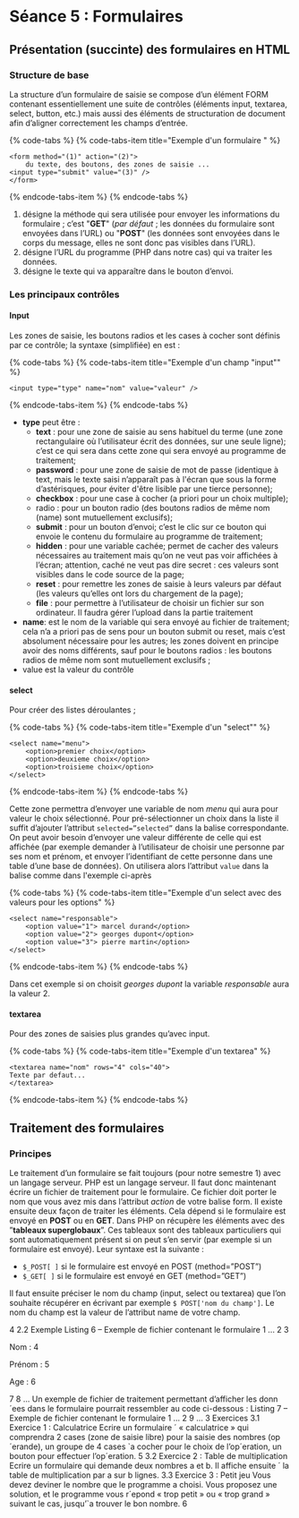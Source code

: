 # Séance 5 : Formulaires

## Présentation \(succinte\) des formulaires en HTML 

### Structure de base 

La structure d’un formulaire de saisie se compose d’un élément FORM contenant essentiellement une suite de contrôles \(éléments input, textarea, select, button, etc.\) mais aussi des éléments de structuration de document afin d’aligner correctement les champs d’entrée. 

{% code-tabs %}
{% code-tabs-item title="Exemple d\'un formulaire " %}
```markup
<form method="(1)" action="(2)">
    du texte, des boutons, des zones de saisie ...
<input type="submit" value="(3)" />
</form>
```
{% endcode-tabs-item %}
{% endcode-tabs %}

1. désigne la méthode qui sera utilisée pour envoyer les informations du formulaire ; c’est "**GET**" \(_par défaut_ ; les données du formulaire sont envoyées dans l’URL\) ou "**POST**" \(les données sont envoyées dans le corps du message, elles ne sont donc pas visibles dans l’URL\). 
2. désigne l’URL du programme \(PHP dans notre cas\) qui va traiter les données. 
3. désigne le texte qui va apparaître dans le bouton d’envoi. 

### Les principaux contrôles

#### Input 

Les zones de saisie, les boutons radios et les cases à cocher sont définis par ce contrôle; la syntaxe \(simplifiée\) en est : 

{% code-tabs %}
{% code-tabs-item title="Exemple d\'un champ \"input\"" %}
```markup
<input type="type" name="nom" value="valeur" />
```
{% endcode-tabs-item %}
{% endcode-tabs %}

* **type** peut être : 
  * **text** : pour une zone de saisie au sens habituel du terme \(une zone rectangulaire où l’utilisateur écrit des données, sur une seule ligne\); c’est ce qui sera dans cette zone qui sera envoyé au programme de traitement; 
  * **password** : pour une zone de saisie de mot de passe \(identique à text, mais le texte saisi n’apparaît pas à l'écran que sous la forme d’astérisques, pour éviter d'être lisible par une tierce personne\); 
  * **checkbox** : pour une case à cocher \(a priori pour un choix multiple\); 
  * radio : pour un bouton radio \(des boutons radios de même nom \(name\) sont mutuellement exclusifs\); 
  * **submit** : pour un bouton d’envoi; c’est le clic sur ce bouton qui envoie le contenu du formulaire au programme de traitement; 
  * **hidden** : pour une variable cachée; permet de cacher des valeurs nécessaires au traitement mais qu’on ne veut pas voir affichées à l’écran; attention, caché ne veut pas dire secret : ces valeurs sont visibles dans le code source de la page; 
  * **reset** : pour remettre les zones de saisie à leurs valeurs par défaut \(les valeurs qu’elles ont lors du chargement de la page\); 
  * **file** : pour permettre à l’utilisateur de choisir un fichier sur son ordinateur. Il faudra gérer l’upload dans la partie traitement 
* **name**: est le nom de la variable qui sera envoyé au fichier de traitement; cela n’a a priori pas de sens pour un bouton submit ou reset, mais c’est absolument nécessaire pour les autres; les zones doivent en principe avoir des noms différents, sauf pour le boutons radios : les boutons radios de même nom sont mutuellement exclusifs ; 
* value est la valeur du contrôle 

#### select 

Pour créer des listes déroulantes ; 

{% code-tabs %}
{% code-tabs-item title="Exemple d\'un \"select\"" %}
```markup
<select name="menu">
    <option>premier choix</option>
    <option>deuxieme choix</option>
    <option>troisieme choix</option>
</select>
```
{% endcode-tabs-item %}
{% endcode-tabs %}

Cette zone permettra d’envoyer une variable de nom _menu_ qui aura pour valeur le choix sélectionné. Pour pré-sélectionner un choix dans la liste il suffit d’ajouter l’attribut `selected=”selected”` dans la balise correspondante. On peut avoir besoin d’envoyer une valeur différente de celle qui est affichée \(par exemple demander à l’utilisateur de choisir une personne par ses nom et prénom, et envoyer l’identifiant de cette personne dans une table d’une base de données\). On utilisera alors l’attribut `value` dans la balise comme dans l'exemple ci-après

{% code-tabs %}
{% code-tabs-item title="Exemple d\'un select avec des valeurs pour les options" %}
```markup
<select name="responsable">
    <option value="1"> marcel durand</option>
    <option value="2"> georges dupont</option>
    <option value="3"> pierre martin</option>
</select>
```
{% endcode-tabs-item %}
{% endcode-tabs %}

Dans cet exemple si on choisit _georges dupont_ la variable _responsable_ aura la valeur 2. 

#### textarea 

Pour des zones de saisies plus grandes qu’avec input.

{% code-tabs %}
{% code-tabs-item title="Exemple d\'un textarea" %}
```markup
<textarea name="nom" rows="4" cols="40">
Texte par defaut...
</textarea>
```
{% endcode-tabs-item %}
{% endcode-tabs %}

##  Traitement des formulaires 

### Principes 

Le traitement d’un formulaire se fait toujours \(pour notre semestre 1\) avec un langage serveur. PHP est un langage serveur. Il faut donc maintenant écrire un fichier de traitement pour le formulaire. Ce fichier doit porter le nom que vous avez mis dans l’attribut _action_ de votre balise form. Il existe ensuite deux façon de traiter les éléments. Cela dépend si le formulaire est envoyé en **POST** ou en **GET**. Dans PHP on récupère les éléments avec des ”**tableaux superglobaux**”. Ces tableaux sont des tableaux particuliers qui sont automatiquement présent si on peut s’en servir \(par exemple si un formulaire est envoyé\). Leur syntaxe est la suivante : 

* `$_POST[ ]` si le formulaire est envoyé en POST \(method=”POST”\) 
* `$_GET[ ]` si le formulaire est envoyé en GET \(method=”GET”\) 

Il faut ensuite préciser le nom du champ \(input, select ou textarea\) que l’on souhaite récupérer en écrivant par exemple `$ POST['nom du champ']`. Le nom du champ est la valeur de l’attribut name de votre champ. 

4 2.2 Exemple Listing 6 – Exemple de fichier contenant le formulaire 1 ... 2 3

Nom :  4

Prénom :  5

Age :  6

 7 8 ... Un exemple de fichier de traitement permettant d’afficher les donn´ees dans le formulaire pourrait ressembler au code ci-dessous : Listing 7 – Exemple de fichier contenant le formulaire 1 ... 2  9 ... 3 Exercices 3.1 Exercice 1 : Calculatrice Ecrire un formulaire ´ « calculatrice » qui comprendra 2 cases \(zone de saisie libre\) pour la saisie des nombres \(op´erande\), un groupe de 4 cases \`a cocher pour le choix de l’op´eration, un bouton pour effectuer l’op´eration. 5 3.2 Exercice 2 : Table de multiplication Ecrire un formulaire qui demande deux nombres a et b. Il affiche ensuite ´ la table de multiplication par a sur b lignes. 3.3 Exercice 3 : Petit jeu Vous devez deviner le nombre que le programme a choisi. Vous proposez une solution, et le programme vous r´epond « trop petit » ou « trop grand » suivant le cas, jusqu’\`a trouver le bon nombre. 6

